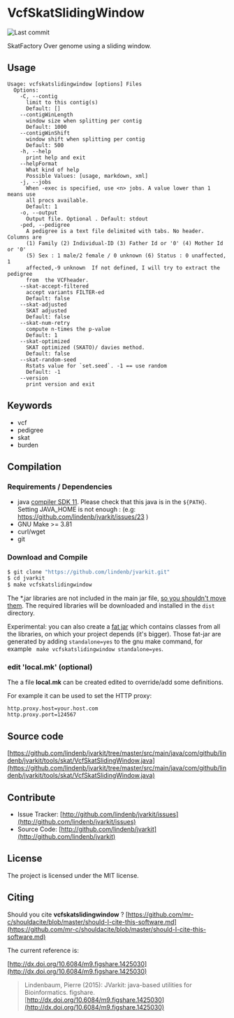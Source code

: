 # VcfSkatSlidingWindow

![Last commit](https://img.shields.io/github/last-commit/lindenb/jvarkit.png)

SkatFactory Over genome using a sliding window.


## Usage

```
Usage: vcfskatslidingwindow [options] Files
  Options:
    -C, --contig
      limit to this contig(s)
      Default: []
    --contigWinLength
      window size when splitting per contig
      Default: 1000
    --contigWinShift
      window shift when splitting per contig
      Default: 500
    -h, --help
      print help and exit
    --helpFormat
      What kind of help
      Possible Values: [usage, markdown, xml]
    -j, --jobs
      When -exec is specified, use <n> jobs. A value lower than 1 means use 
      all procs available.
      Default: 1
    -o, --output
      Output file. Optional . Default: stdout
    -ped, --pedigree
      A pedigree is a text file delimited with tabs. No header. Columns are 
      (1) Family (2) Individual-ID (3) Father Id or '0' (4) Mother Id or '0' 
      (5) Sex : 1 male/2 female / 0 unknown (6) Status : 0 unaffected, 1 
      affected,-9 unknown  If not defined, I will try to extract the pedigree 
      from  the VCFheader.
    --skat-accept-filtered
      accept variants FILTER-ed
      Default: false
    --skat-adjusted
      SKAT adjusted
      Default: false
    --skat-num-retry
      compute n-times the p-value
      Default: 1
    --skat-optimized
      SKAT optimized (SKATO)/ davies method.
      Default: false
    --skat-random-seed
      Rstats value for `set.seed`. -1 == use random
      Default: -1
    --version
      print version and exit

```


## Keywords

 * vcf
 * pedigree
 * skat
 * burden


## Compilation

### Requirements / Dependencies

* java [compiler SDK 11](https://jdk.java.net/11/). Please check that this java is in the `${PATH}`. Setting JAVA_HOME is not enough : (e.g: https://github.com/lindenb/jvarkit/issues/23 )
* GNU Make >= 3.81
* curl/wget
* git


### Download and Compile

```bash
$ git clone "https://github.com/lindenb/jvarkit.git"
$ cd jvarkit
$ make vcfskatslidingwindow
```

The *.jar libraries are not included in the main jar file, [so you shouldn't move them](https://github.com/lindenb/jvarkit/issues/15#issuecomment-140099011 ).
The required libraries will be downloaded and installed in the `dist` directory.

Experimental: you can also create a [fat jar](https://stackoverflow.com/questions/19150811/) which contains classes from all the libraries, on which your project depends (it's bigger). Those fat-jar are generated by adding `standalone=yes` to the gnu make command, for example ` make vcfskatslidingwindow standalone=yes`.

### edit 'local.mk' (optional)

The a file **local.mk** can be created edited to override/add some definitions.

For example it can be used to set the HTTP proxy:

```
http.proxy.host=your.host.com
http.proxy.port=124567
```
## Source code 

[https://github.com/lindenb/jvarkit/tree/master/src/main/java/com/github/lindenb/jvarkit/tools/skat/VcfSkatSlidingWindow.java](https://github.com/lindenb/jvarkit/tree/master/src/main/java/com/github/lindenb/jvarkit/tools/skat/VcfSkatSlidingWindow.java)


## Contribute

- Issue Tracker: [http://github.com/lindenb/jvarkit/issues](http://github.com/lindenb/jvarkit/issues)
- Source Code: [http://github.com/lindenb/jvarkit](http://github.com/lindenb/jvarkit)

## License

The project is licensed under the MIT license.

## Citing

Should you cite **vcfskatslidingwindow** ? [https://github.com/mr-c/shouldacite/blob/master/should-I-cite-this-software.md](https://github.com/mr-c/shouldacite/blob/master/should-I-cite-this-software.md)

The current reference is:

[http://dx.doi.org/10.6084/m9.figshare.1425030](http://dx.doi.org/10.6084/m9.figshare.1425030)

> Lindenbaum, Pierre (2015): JVarkit: java-based utilities for Bioinformatics. figshare.
> [http://dx.doi.org/10.6084/m9.figshare.1425030](http://dx.doi.org/10.6084/m9.figshare.1425030)



